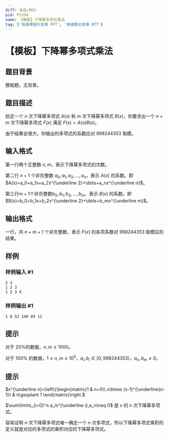 ```yaml
---
diff: 省选/NOI-
pid: P5394
name: 【模板】下降幂多项式乘法
tag: ['快速傅里叶变换 FFT', '快速数论变换 NTT']
---
```

# 【模板】下降幂多项式乘法
## 题目背景

模板题，无背景。
## 题目描述

给定一个 $n$ 次下降幂多项式 $A(x)$ 和 $m$ 次下降幂多项式 $B(x)$，你要求出一个 $n+m$ 次下降幂多项式 $F(x)$ 满足 $F(x)=A(x)B(x)$。

由于结果会很大，你输出的多项式的系数应对 $998244353$ 取模。
## 输入格式

第一行两个正整数 $n,m$，表示下降幂多项式的次数。

第二行 $n+1$ 个非负整数 $a_0,a_1,a_2,\dots,a_n$，表示 $A(x)$ 的系数。即 $A(x)=a_0+a_1x+a_2x^{\underline 2}+\dots+a_nx^{\underline n}$。

第三行$m+1$个非负整数$b_0,b_1,b_2,\dots,b_m$，表示 $B(x)$ 的系数。即 $B(x)=b_0+b_1x+b_2x^{\underline 2}+\dots+b_mx^{\underline m}$。


## 输出格式

一行，共 $n+m+1$ 个非负整数，表示 $F(x)$ 的各项系数对 $998244353$ 取模后的结果。
## 样例

### 样例输入 #1
```
2 3
1 2 3
1 2 3 4

```
### 样例输出 #1
```
1 8 52 148 89 12

```
## 提示

对于 $20\%$的数据，$n,m\leqslant 1000$。

对于 $100\%$ 的数据，$1\leqslant n,m\leqslant 10^5$，$a_i,b_i\in[0,998244353)$，$a_n,b_m \neq 0$。

## 提示

$x^{\underline n}=\left\{\begin{matrix}1 & n=0\\ x\times (x-1)^{\underline{n-1}} & n\geqslant 1 \end{matrix}\right.$

$\sum\limits_{i=0}^n a_ix^{\underline i},a_n\neq 0$ 是 $x$ 的 $n$ 次下降幂多项式。

容易证明 $n$ 次下降幂多项式唯一确定一个 $n$ 次多项式，所以下降幂多项式乘积的定义就是对应的多项式的乘积对应的下降幂多项式。 
